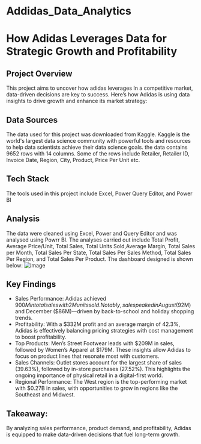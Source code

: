 # Addidas_Data_Analytics
# How Adidas Leverages Data for Strategic Growth and Profitability
## Project Overview
This project aims to uncover how adidas leverages In a competitive market, data-driven decisions are key to success. Here’s how Adidas is using data insights to drive growth and enhance its market strategy:
## Data Sources
The data used for this project was downloaded from Kaggle. Kaggle is the world's largest data science community with powerful tools and resources to help data scientists achieve their data science goals. the data contains 9652 rows with 14 columns. Some of the rows include Retailer, Retailer ID, Invoice Date, Region, City, Product, Price Per Unit etc. 
## Tech Stack
The tools used in this project include Excel, Power Query Editor, and Power BI
## Analysis
The data were cleaned using Excel, Power and Query Editor and was analysed using Powrr BI. The analyses carried out include Total Profit, Average Price/Unit, Total Sales, Total Units Sold,Average Margin, Total Sales per Month, Total Sales Per State, Total Sales Per Sales Method, Total Sales Per Region, and Total Sales Per Product. The dashboard designed is shown below:
![image](https://github.com/user-attachments/assets/2ed98fab-8a53-43b7-b536-08abe8b44af8)


## Key Findings

-  Sales Performance:
 Adidas achieved $900M in total sales with 2M units sold. Notably, sales peaked in August ($92M) and December ($86M)—driven by back-to-school and holiday shopping trends.
- Profitability:
 With a $332M profit and an average margin of 42.3%, Adidas is effectively balancing pricing strategies with cost management to boost profitability.
- Top Products:
 Men’s Street Footwear leads with $209M in sales, followed by Women’s Apparel at $179M. These insights allow Adidas to focus on product lines that resonate most with customers.
- Sales Channels:
 Outlet stores account for the largest share of sales (39.63%), followed by in-store purchases (27.52%). This highlights the ongoing importance of physical retail in a digital-first world.
- Regional Performance:
 The West region is the top-performing market with $0.27B in sales, with opportunities to grow in regions like the Southeast and Midwest.
## Takeaway:
 By analyzing sales performance, product demand, and profitability, Adidas is equipped to make data-driven decisions that fuel long-term growth.
